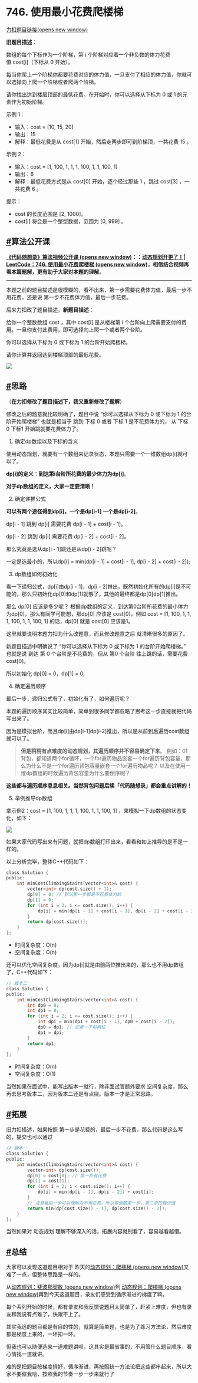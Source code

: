 # 746. 使用最小花费爬楼梯

[力扣题目链接(opens new window)](https://leetcode.cn/problems/min-cost-climbing-stairs/)

**旧题目描述**：

数组的每个下标作为一个阶梯，第 i 个阶梯对应着一个非负数的体力花费值 cost[i]（下标从 0 开始）。

每当你爬上一个阶梯你都要花费对应的体力值，一旦支付了相应的体力值，你就可以选择向上爬一个阶梯或者爬两个阶梯。

请你找出达到楼层顶部的最低花费。在开始时，你可以选择从下标为 0 或 1 的元素作为初始阶梯。

示例 1：

- 输入：cost = [10, 15, 20]
- 输出：15
- 解释：最低花费是从 cost[1] 开始，然后走两步即可到阶梯顶，一共花费 15 。

示例 2：

- 输入：cost = [1, 100, 1, 1, 1, 100, 1, 1, 100, 1]
- 输出：6
- 解释：最低花费方式是从 cost[0] 开始，逐个经过那些 1 ，跳过 cost[3] ，一共花费 6 。

提示：

- cost 的长度范围是 [2, 1000]。
- cost[i] 将会是一个整型数据，范围为 [0, 999] 。

## [#](https://www.programmercarl.com/0746.%E4%BD%BF%E7%94%A8%E6%9C%80%E5%B0%8F%E8%8A%B1%E8%B4%B9%E7%88%AC%E6%A5%BC%E6%A2%AF.html#%E7%AE%97%E6%B3%95%E5%85%AC%E5%BC%80%E8%AF%BE)算法公开课

**[《代码随想录》算法视频公开课 (opens new window)](https://programmercarl.com/other/gongkaike.html)：：[动态规划开更了！| LeetCode：746. 使用最小花费爬楼梯 (opens new window)](https://www.bilibili.com/video/BV16G411c7yZ/)，相信结合视频再看本篇题解，更有助于大家对本题的理解**。

---

本题之前的题目描述是很模糊的，看不出来，第一步需要花费体力值，最后一步不用花费，还是说 第一步不花费体力值，最后一步花费。

后来力扣改了题目描述，**新题目描述**：

给你一个整数数组 cost ，其中 cost[i] 是从楼梯第 i 个台阶向上爬需要支付的费用。一旦你支付此费用，即可选择向上爬一个或者两个台阶。

你可以选择从下标为 0 或下标为 1 的台阶开始爬楼梯。

请你计算并返回达到楼梯顶部的最低花费。

![](https://code-thinking-1253855093.file.myqcloud.com/pics/20221031170131.png)

## [#](https://www.programmercarl.com/0746.%E4%BD%BF%E7%94%A8%E6%9C%80%E5%B0%8F%E8%8A%B1%E8%B4%B9%E7%88%AC%E6%A5%BC%E6%A2%AF.html#%E6%80%9D%E8%B7%AF)思路

（**在力扣修改了题目描述下，我又重新修改了题解**）

修改之后的题意就比较明确了，题目中说 “你可以选择从下标为 0 或下标为 1 的台阶开始爬楼梯” 也就是相当于 跳到 下标 0 或者 下标 1 是不花费体力的， 从 下标 0 下标1 开始跳就要花费体力了。

1. 确定dp数组以及下标的含义

使用动态规划，就要有一个数组来记录状态，本题只需要一个一维数组dp[i]就可以了。

**dp[i]的定义：到达第i台阶所花费的最少体力为dp[i]**。

**对于dp数组的定义，大家一定要清晰！**

2. 确定递推公式

**可以有两个途径得到dp[i]，一个是dp[i-1] 一个是dp[i-2]**。

dp[i - 1] 跳到 dp[i] 需要花费 dp[i - 1] + cost[i - 1]。

dp[i - 2] 跳到 dp[i] 需要花费 dp[i - 2] + cost[i - 2]。

那么究竟是选从dp[i - 1]跳还是从dp[i - 2]跳呢？

一定是选最小的，所以dp[i] = min(dp[i - 1] + cost[i - 1], dp[i - 2] + cost[i - 2]);

3. dp数组如何初始化

看一下递归公式，dp[i]由dp[i - 1]，dp[i - 2]推出，既然初始化所有的dp[i]是不可能的，那么只初始化dp[0]和dp[1]就够了，其他的最终都是dp[0]dp[1]推出。

那么 dp[0] 应该是多少呢？ 根据dp数组的定义，到达第0台阶所花费的最小体力为dp[0]，那么有同学可能想，那dp[0] 应该是 cost[0]，例如 cost = [1, 100, 1, 1, 1, 100, 1, 1, 100, 1] 的话，dp[0] 就是 cost[0] 应该是1。

这里就要说明本题力扣为什么改题意，而且修改题意之后 就清晰很多的原因了。

新题目描述中明确说了 “你可以选择从下标为 0 或下标为 1 的台阶开始爬楼梯。” 也就是说 到达 第 0 个台阶是不花费的，但从 第0 个台阶 往上跳的话，需要花费 cost[0]。

所以初始化 dp[0] = 0，dp[1] = 0;

4. 确定遍历顺序

最后一步，递归公式有了，初始化有了，如何遍历呢？

本题的遍历顺序其实比较简单，简单到很多同学都忽略了思考这一步直接就把代码写出来了。

因为是模拟台阶，而且dp[i]由dp[i-1]dp[i-2]推出，所以是从前到后遍历cost数组就可以了。

> **但是稍稍有点难度的动态规划，其遍历顺序并不容易确定下来**。 例如：01背包，都知道两个for循环，一个for遍历物品嵌套一个for遍历背包容量，那么为什么不是一个for遍历背包容量嵌套一个for遍历物品呢？ 以及在使用一维dp数组的时候遍历背包容量为什么要倒序呢？

**这些都与遍历顺序息息相关。当然背包问题后续「代码随想录」都会重点讲解的！**

5. 举例推导dp数组

拿示例2：cost = [1, 100, 1, 1, 1, 100, 1, 1, 100, 1] ，来模拟一下dp数组的状态变化，如下：

![](https://code-thinking-1253855093.file.myqcloud.com/pics/20221026175104.png)

如果大家代码写出来有问题，就把dp数组打印出来，看看和如上推导的是不是一样的。

以上分析完毕，整体C++代码如下：

```c
class Solution {
public:
    int minCostClimbingStairs(vector<int>& cost) {
        vector<int> dp(cost.size() + 1);
        dp[0] = 0; // 默认第一步都是不花费体力的
        dp[1] = 0;
        for (int i = 2; i <= cost.size(); i++) {
            dp[i] = min(dp[i - 1] + cost[i - 1], dp[i - 2] + cost[i - 2]);
        }
        return dp[cost.size()];
    }
};
```
- 时间复杂度：O(n)
- 空间复杂度：O(n)

还可以优化空间复杂度，因为dp[i]就是由前两位推出来的，那么也不用dp数组了，C++代码如下：

```c
// 版本二
class Solution {
public:
    int minCostClimbingStairs(vector<int>& cost) {
        int dp0 = 0;
        int dp1 = 0;
        for (int i = 2; i <= cost.size(); i++) {
            int dpi = min(dp1 + cost[i - 1], dp0 + cost[i - 2]);
            dp0 = dp1; // 记录一下前两位
            dp1 = dpi;
        }
        return dp1;
    }
};

```
- 时间复杂度：O(n)
- 空间复杂度：O(1)

当然如果在面试中，能写出版本一就行，除非面试官额外要求 空间复杂度，那么再去思考版本二，因为版本二还是有点绕。版本一才是正常思路。

## [#](https://www.programmercarl.com/0746.%E4%BD%BF%E7%94%A8%E6%9C%80%E5%B0%8F%E8%8A%B1%E8%B4%B9%E7%88%AC%E6%A5%BC%E6%A2%AF.html#%E6%8B%93%E5%B1%95)拓展

旧力扣描述，如果按照 第一步是花费的，最后一步不花费，那么代码是这么写的，提交也可以通过

```c
// 版本一
class Solution {
public:
    int minCostClimbingStairs(vector<int>& cost) {
        vector<int> dp(cost.size());
        dp[0] = cost[0]; // 第一步有花费
        dp[1] = cost[1];
        for (int i = 2; i < cost.size(); i++) {
            dp[i] = min(dp[i - 1], dp[i - 2]) + cost[i];
        }
        // 注意最后一步可以理解为不用花费，所以取倒数第一步，第二步的最少值
        return min(dp[cost.size() - 1], dp[cost.size() - 2]);
    }
};
```
当然如果对 动态规划 理解不够深入的话，拓展内容就别看了，容易越看越懵。

## [#](https://www.programmercarl.com/0746.%E4%BD%BF%E7%94%A8%E6%9C%80%E5%B0%8F%E8%8A%B1%E8%B4%B9%E7%88%AC%E6%A5%BC%E6%A2%AF.html#%E6%80%BB%E7%BB%93)总结

大家可以发现这道题目相对于 昨天的[动态规划：爬楼梯 (opens new window)](https://programmercarl.com/0070.%E7%88%AC%E6%A5%BC%E6%A2%AF.html)又难了一点，但整体思路是一样的。

从[动态规划：斐波那契数 (opens new window)](https://programmercarl.com/0509.%E6%96%90%E6%B3%A2%E9%82%A3%E5%A5%91%E6%95%B0.html)到 [动态规划：爬楼梯 (opens new window)](https://programmercarl.com/0070.%E7%88%AC%E6%A5%BC%E6%A2%AF.html)再到今天这道题目，录友们感受到循序渐进的梯度了嘛。

每个系列开始的时候，都有录友和我反馈说题目太简单了，赶紧上难度，但也有录友和我说有点难了，快跟不上了。

其实我选的题目都是有目的性的，就算是简单题，也是为了练习方法论，然后难度都是梯度上来的，一环扣一环。

但我也可以随便选来一道难题讲呗，这其实是最省事的，不用管什么题目顺序，看心情找一道就讲。

难的是把题目按梯度排好，循序渐进，再按照统一方法论把这些都串起来，所以大家不要催我哈，按照我的节奏一步一步来就行了